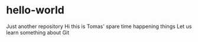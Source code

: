# hello-world
Just another repository
Hi this is Tomas' spare time happening things
Let us learn something about Git

